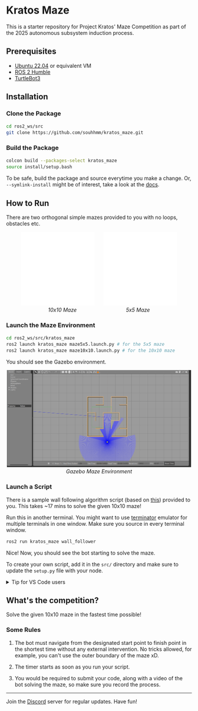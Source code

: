 # Kratos Maze
This is a starter repository for Project Kratos' Maze Competition as part of the 2025 autonomous subsystem induction process.

## Prerequisites
- [Ubuntu 22.04](https://releases.ubuntu.com/jammy/) or equivalent VM
- [ROS 2 Humble](https://docs.ros.org/en/humble/index.html)
- [TurtleBot3](https://emanual.robotis.com/docs/en/platform/turtlebot3/simulation/#gazebo-simulation)

## Installation

### Clone the Package
```bash
cd ros2_ws/src
git clone https://github.com/souhhmm/kratos_maze.git
```

### Build the Package

```bash
colcon build --packages-select kratos_maze
source install/setup.bash
```
To be safe, build the package and source everytime you make a change. Or, `--symlink-install` might be of interest, take a look at the [docs](https://docs.ros.org/en/humble/Tutorials/Beginner-Client-Libraries/Colcon-Tutorial.html).

## How to Run
There are two orthogonal simple mazes provided to you with no loops, obstacles etc.

<p align="center">
  <img src="assets/10x10white.svg" width="200">
  &nbsp;&nbsp;&nbsp;&nbsp;
  <img src="assets/5x5white.svg" width="200"><br>
  <em>10x10 Maze &nbsp;&nbsp;&nbsp;&nbsp;&nbsp;&nbsp;&nbsp;&nbsp;&nbsp;&nbsp;&nbsp;&nbsp;&nbsp;&nbsp;&nbsp;&nbsp;&nbsp;&nbsp;&nbsp;&nbsp;&nbsp;&nbsp;&nbsp;&nbsp;&nbsp;&nbsp;&nbsp;&nbsp;&nbsp;&nbsp;&nbsp;&nbsp; 5x5 Maze</em>
</p>

### Launch the Maze Environment

```bash
cd ros2_ws/src/kratos_maze
ros2 launch kratos_maze maze5x5.launch.py # for the 5x5 maze
ros2 launch kratos_maze maze10x10.launch.py # for the 10x10 maze
```

You should see the Gazebo environment.

<p align="center">
  <img src="assets/gazebo5x5.png" width="500"><br>
  <em>Gazebo Maze Environment</em>
</p>

### Launch a Script
There is a sample wall following algorithm script (based on [this](https://www.youtube.com/watch?v=1l9IMXd33K4&ab_channel=HeyYK)) provided to you. This takes ~17 mins to solve the given 10x10 maze!

Run this in another terminal. You might want to use [terminator](https://gnome-terminator.org/) emulator for multiple terminals in one window. Make sure you source in every terminal window.

```bash
ros2 run kratos_maze wall_follower
```

Nice! Now, you should see the bot starting to solve the maze.

To create your own script, add it in the `src/` directory and make sure to update the `setup.py` file with your node.

<details>
<summary> Tip for VS Code users</summary>

To resolve the import errors (yellow squiggles) create a `.env` file in the root of your workspace and add `PYTHONPATH=/opt/ros/humble/lib/python3.10/site-packages` in it.
</details>


## What's the competition?

Solve the given 10x10 maze in the fastest time possible!

### Some Rules
1. The bot must navigate from the designated start point to finish point in the shortest time without any external intervention. No tricks allowed, for example, you can't use the outer boundary of the maze xD.

2. The timer starts as soon as you run your script.

3. You would be required to submit your code, along with a video of the bot solving the maze, so make sure you record the process.

<hr></hr>

Join the [Discord](linktodiscord) server for regular updates. Have fun!